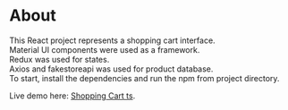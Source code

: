 # About

This React project represents a shopping cart interface. \
Material UI components were used as a framework. \
Redux was used for states. \
Axios and fakestoreapi was used for product database. \
To start, install the dependencies and run the npm from project directory.

Live demo here: [Shopping Cart ts](yilmaz-shopping-cart.surge.sh).
